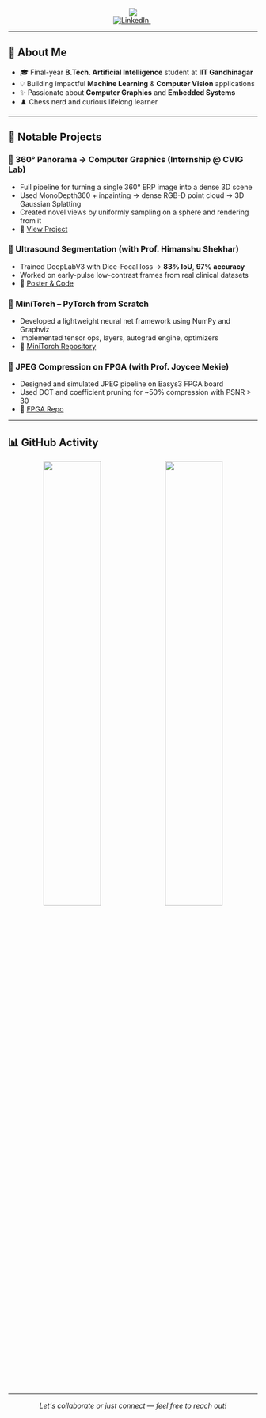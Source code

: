 
<!-- HEADER -->
<div align="center">
  <img src="https://readme-typing-svg.herokuapp.com?font=Fira+Code&size=24&duration=2000&pause=1000&color=9F79EE&center=true&vCenter=true&width=600&lines=Hi+there!+I'm+Soham+Gaonkar;AI+Undergrad+%40+IIT+Gandhinagar;ML+%7C+Computer+Graphics+%7C+Vision+%7C+FPGA"/>

  <br/>

  <a href="https://linkedin.com/in/soham-gaonkar-885426280">
    <img src="https://img.shields.io/badge/LinkedIn-Connect-blue?style=for-the-badge&logo=linkedin" alt="LinkedIn"/>
  </a>
  &nbsp;
<!--   <a href="https://visitcount.itsvg.in/api?id=Soham-Gaonkar">
    <img src="https://visitcount.itsvg.in/api?id=Soham-Gaonkar&label=Profile+Visits&color=6A5ACD&style=for-the-badge" alt="Profile Visits"/>
  </a> -->
</div>

---

## 🧠 About Me

- 🎓 Final-year **B.Tech. Artificial Intelligence** student at **IIT Gandhinagar**
- 💡 Building impactful **Machine Learning** & **Computer Vision** applications
- ✨ Passionate about **Computer Graphics** and **Embedded Systems**
- ♟️ Chess nerd and curious lifelong learner

---

## 🚀 Notable Projects

### 📌 360° Panorama → Computer Graphics (Internship @ CVIG Lab)
- Full pipeline for turning a single 360° ERP image into a dense 3D scene
- Used MonoDepth360 + inpainting → dense RGB-D point cloud → 3D Gaussian Splatting
- Created novel views by uniformly sampling on a sphere and rendering from it
- 🔗 [View Project](https://github.com/Soham-Gaonkar/panoto3D)

### 📌 Ultrasound Segmentation (with Prof. Himanshu Shekhar)
- Trained DeepLabV3 with Dice-Focal loss → **83% IoU**, **97% accuracy**
- Worked on early-pulse low-contrast frames from real clinical datasets
- 🔗 [Poster & Code](https://drive.google.com/drive/folders/107V1sfC3DDkQrA591Dv3S4Cy5m0KDAC5?usp=sharing)

### 📌 MiniTorch – PyTorch from Scratch
- Developed a lightweight neural net framework using NumPy and Graphviz
- Implemented tensor ops, layers, autograd engine, optimizers
- 🔗 [MiniTorch Repository](https://github.com/Umang-Shikarvar/miniTorch)

### 📌 JPEG Compression on FPGA (with Prof. Joycee Mekie)
- Designed and simulated JPEG pipeline on Basys3 FPGA board
- Used DCT and coefficient pruning for ~50% compression with PSNR > 30
- 🔗 [FPGA Repo](https://github.com/Reckadon/JPEG-Compressiont)

---

## 📊 GitHub Activity

<p align="center">
  <img src="https://github-readme-stats.vercel.app/api?username=Soham-Gaonkar&theme=tokyonight&show_icons=true" width="48%"/>
  <img src="https://github-readme-stats.vercel.app/api/top-langs/?username=Soham-Gaonkar&layout=compact&theme=tokyonight" width="48%"/>
</p>

---

<p align="center">
  <em>Let's collaborate or just connect — feel free to reach out!</em>
</p>

